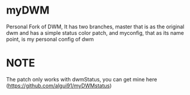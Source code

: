 myDWM
=====

Personal Fork of DWM, It has two branches, master that is as the original dwm and has a simple status color patch, and myconfig, that as its name point, is my personal config of dwm

NOTE
====

The patch only works with dwmStatus, you can get mine here (https://github.com/algui91/myDWMstatus)
